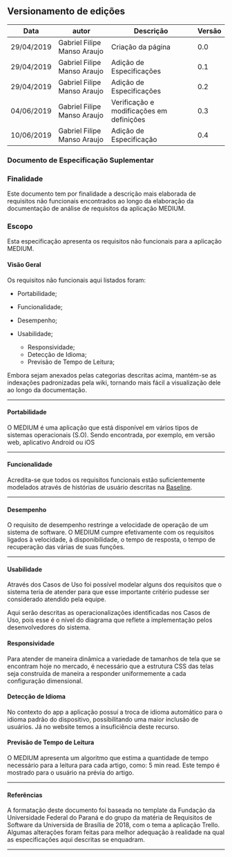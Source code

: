 ## Versionamento de edições
| Data           | autor                | Descrição                           |Versão|
|----------------|----------------------|-------------------------------------|------|
|   29/04/2019   | Gabriel Filipe Manso Araujo  | Criação da página | 0.0  |
|   29/04/2019   | Gabriel Filipe Manso Araujo  | Adição de Especificações| 0.1  |
|   29/04/2019   | Gabriel Filipe Manso Araujo  | Adição de Especificações| 0.2  |
|   04/06/2019   | Gabriel Filipe Manso Araujo  | Verificação e modificações em definições| 0.3  |
|   10/06/2019   | Gabriel Filipe Manso Araujo  | Adição de Especificação| 0.4  |

### Documento de Especificação Suplementar

### Finalidade

Este documento tem por finalidade a descrição mais elaborada de requisitos não funcionais encontrados ao longo da elaboração da documentação de análise de requisitos da aplicação MEDIUM.

### Escopo

Esta especificação apresenta os requisitos não funcionais para a aplicação MEDIUM.

#### Visão Geral

Os requisitos não funcionais aqui listados foram:

* Portabilidade;
* Funcionalidade;
* Desempenho;
* Usabilidade;

    *  Responsividade;
    * Detecção de Idioma;
    * Previsão de Tempo de Leitura;

Embora sejam anexados pelas categorias descritas acima, mantém-se as indexações padronizadas pela wiki, tornando mais fácil a visualização dele ao longo da documentação.

***

#### Portabilidade

O MEDIUM é uma aplicação que está disponível em vários tipos de sistemas operacionais (S.O). Sendo encontrada, por exemplo, em versão web, aplicativo Android ou iOS

*** 

#### Funcionalidade

Acredita-se que todos os requisitos funcionais estão suficientemente modelados através de histórias de usuário descritas na [Baseline](../baseline.md).

*** 

#### Desempenho

O requisito de desempenho restringe a velocidade de operação de um sistema de software. O MEDIUM cumpre efetivamente com os requisitos ligados à velocidade, à disponibilidade, o tempo de resposta, o tempo de recuperação das várias de suas funções.

***

#### Usabilidade

Através dos Casos de Uso foi possível modelar alguns dos requisitos que o sistema teria de atender para que esse importante critério pudesse ser considerado atendido pela equipe.

Aqui serão descritas as operacionalizações identificadas nos Casos de Uso, pois esse é o nível do diagrama que reflete a implementação pelos desenvolvedores do sistema.

#### Responsividade

Para atender de maneira dinâmica a variedade de tamanhos de tela que se encontram hoje no mercado, é necessário que a estrutura CSS das telas seja construída de maneira a responder uniformemente a cada configuração dimensional.

#### Detecção de Idioma

No contexto do app a aplicação possuí a troca de idioma automático para o idioma padrão do dispositivo, possibilitando uma maior inclusão de usuários. Já no website temos a insuficiência deste recurso.

#### Previsão de Tempo de Leitura

O MEDIUM apresenta um algoritmo que estima a quantidade de tempo necessário para a leitura para cada artigo, como: 5 min read. Este tempo é mostrado para o usuário na prévia do artigo.

***

#### Referências

A formatação deste documento foi baseada no template da Fundação da Universidade Federal do Paraná e do grupo da matéria de Requisitos de Software da Universida de Brasília de 2018, com o tema a aplicação Trello. Algumas alterações foram feitas para melhor adequação à realidade na qual as especificações aqui descritas se enquadram.

***